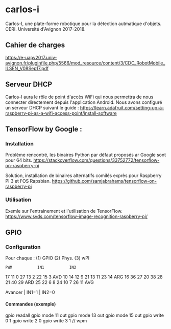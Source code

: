 # carlos-i
Carlos-I, une plate-forme robotique pour la détection autmatique d'objets.
CERI. Université d'Avignon 2017-2018.

## Cahier de charges
https://e-uapv2017.univ-avignon.fr/pluginfile.php/5566/mod_resource/content/3/CDC_RobotMobile_ILSEN_V08Sep17.pdf

## Serveur DHCP
Carlos-I aura le rôle de point d'accès WiFi qui nous permettra de nous connecter directement depuis l'application Android. Nous avons configuré un serveur DHCP suivant le guide :
https://learn.adafruit.com/setting-up-a-raspberry-pi-as-a-wifi-access-point/install-software

## TensorFlow by Google :
### Installation
Problème rencontré, les binaires Python par défaut proposés ar Google sont pour 64 bits.
https://stackoverflow.com/questions/33752772/tensorflow-on-raspberry-pi

Solution, installation de binaires alternatifs comilés exprès pour Raspberry PI 3 et l'OS Rapsbian.
https://github.com/samjabrahams/tensorflow-on-raspberry-pi

### Utilisation
Exemle sur l'entrainement et l'utilisation de TensorFlow.
https://www.svds.com/tensorflow-image-recognition-raspberry-pi/

## GPIO
### Configuration
Pour chaque :
  (1) GPIO
  (2) Phys.
  (3) wPI

    PWM           IN1           IN2
17  11  0     27  13  2     22  15  3     AVD
10  14  12    9   21  13    11  23  14    ARG
16  36  27    20  38  28    21  40  29    ARD
25  22  6     8   24  10    7   26  11    AVG

Avancer | IN1=1
        | IN2=0

#### Commandes (exemple)
gpio readall
gpio mode 11 out
gpio mode 13 out
gpio mode 15 out
gpio write 0 1
gpio write 2 0
gpio write 3 1 // wpm
